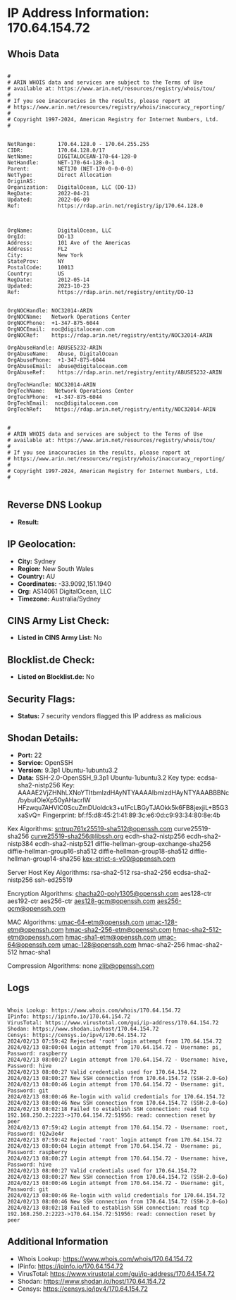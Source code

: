 # IP Address Information: 170.64.154.72

## Whois Data
```

#
# ARIN WHOIS data and services are subject to the Terms of Use
# available at: https://www.arin.net/resources/registry/whois/tou/
#
# If you see inaccuracies in the results, please report at
# https://www.arin.net/resources/registry/whois/inaccuracy_reporting/
#
# Copyright 1997-2024, American Registry for Internet Numbers, Ltd.
#


NetRange:       170.64.128.0 - 170.64.255.255
CIDR:           170.64.128.0/17
NetName:        DIGITALOCEAN-170-64-128-0
NetHandle:      NET-170-64-128-0-1
Parent:         NET170 (NET-170-0-0-0-0)
NetType:        Direct Allocation
OriginAS:       
Organization:   DigitalOcean, LLC (DO-13)
RegDate:        2022-04-21
Updated:        2022-06-09
Ref:            https://rdap.arin.net/registry/ip/170.64.128.0



OrgName:        DigitalOcean, LLC
OrgId:          DO-13
Address:        101 Ave of the Americas
Address:        FL2
City:           New York
StateProv:      NY
PostalCode:     10013
Country:        US
RegDate:        2012-05-14
Updated:        2023-10-23
Ref:            https://rdap.arin.net/registry/entity/DO-13


OrgNOCHandle: NOC32014-ARIN
OrgNOCName:   Network Operations Center
OrgNOCPhone:  +1-347-875-6044 
OrgNOCEmail:  noc@digitalocean.com
OrgNOCRef:    https://rdap.arin.net/registry/entity/NOC32014-ARIN

OrgAbuseHandle: ABUSE5232-ARIN
OrgAbuseName:   Abuse, DigitalOcean 
OrgAbusePhone:  +1-347-875-6044 
OrgAbuseEmail:  abuse@digitalocean.com
OrgAbuseRef:    https://rdap.arin.net/registry/entity/ABUSE5232-ARIN

OrgTechHandle: NOC32014-ARIN
OrgTechName:   Network Operations Center
OrgTechPhone:  +1-347-875-6044 
OrgTechEmail:  noc@digitalocean.com
OrgTechRef:    https://rdap.arin.net/registry/entity/NOC32014-ARIN


#
# ARIN WHOIS data and services are subject to the Terms of Use
# available at: https://www.arin.net/resources/registry/whois/tou/
#
# If you see inaccuracies in the results, please report at
# https://www.arin.net/resources/registry/whois/inaccuracy_reporting/
#
# Copyright 1997-2024, American Registry for Internet Numbers, Ltd.
#


```
## Reverse DNS Lookup
- **Result:** 

## IP Geolocation:
- **City:** Sydney
- **Region:** New South Wales
- **Country:** AU
- **Coordinates:** -33.9092,151.1940
- **Org:** AS14061 DigitalOcean, LLC
- **Timezone:** Australia/Sydney

## CINS Army List Check:
- **Listed in CINS Army List:** 
No

## Blocklist.de Check:
- **Listed on Blocklist.de:** 
No

## Security Flags:
- **Status:** 7 security vendors flagged this IP address as malicious

## Shodan Details:
- **Port:** 22
- **Service:** OpenSSH
- **Version:** 9.3p1 Ubuntu-1ubuntu3.2
- **Data:** SSH-2.0-OpenSSH_9.3p1 Ubuntu-1ubuntu3.2
Key type: ecdsa-sha2-nistp256
Key: AAAAE2VjZHNhLXNoYTItbmlzdHAyNTYAAAAIbmlzdHAyNTYAAABBBNc/bybuIOleXp50yAHacrIW
HFzwqu7AHVlC0ScuZmDUoldck3+u1FcLBGyTJAOkk5k6FB8jexjiL+B5G3xaSvQ=
Fingerprint: bf:f5:d8:45:21:41:89:3c:e6:0d:c9:93:34:80:8e:4b

Kex Algorithms:
	sntrup761x25519-sha512@openssh.com
	curve25519-sha256
	curve25519-sha256@libssh.org
	ecdh-sha2-nistp256
	ecdh-sha2-nistp384
	ecdh-sha2-nistp521
	diffie-hellman-group-exchange-sha256
	diffie-hellman-group16-sha512
	diffie-hellman-group18-sha512
	diffie-hellman-group14-sha256
	kex-strict-s-v00@openssh.com

Server Host Key Algorithms:
	rsa-sha2-512
	rsa-sha2-256
	ecdsa-sha2-nistp256
	ssh-ed25519

Encryption Algorithms:
	chacha20-poly1305@openssh.com
	aes128-ctr
	aes192-ctr
	aes256-ctr
	aes128-gcm@openssh.com
	aes256-gcm@openssh.com

MAC Algorithms:
	umac-64-etm@openssh.com
	umac-128-etm@openssh.com
	hmac-sha2-256-etm@openssh.com
	hmac-sha2-512-etm@openssh.com
	hmac-sha1-etm@openssh.com
	umac-64@openssh.com
	umac-128@openssh.com
	hmac-sha2-256
	hmac-sha2-512
	hmac-sha1

Compression Algorithms:
	none
	zlib@openssh.com


## Logs
```

Whois Lookup: https://www.whois.com/whois/170.64.154.72
IPinfo: https://ipinfo.io/170.64.154.72
VirusTotal: https://www.virustotal.com/gui/ip-address/170.64.154.72
Shodan: https://www.shodan.io/host/170.64.154.72
Censys: https://censys.io/ipv4/170.64.154.72
2024/02/13 07:59:42 Rejected 'root' login attempt from 170.64.154.72
2024/02/13 08:00:04 Login attempt from 170.64.154.72 - Username: pi, Password: raspberry
2024/02/13 08:00:27 Login attempt from 170.64.154.72 - Username: hive, Password: hive
2024/02/13 08:00:27 Valid credentials used for 170.64.154.72
2024/02/13 08:00:27 New SSH connection from 170.64.154.72 (SSH-2.0-Go)
2024/02/13 08:00:46 Login attempt from 170.64.154.72 - Username: git, Password: git
2024/02/13 08:00:46 Re-login with valid credentials for 170.64.154.72
2024/02/13 08:00:46 New SSH connection from 170.64.154.72 (SSH-2.0-Go)
2024/02/13 08:02:18 Failed to establish SSH connection: read tcp 192.168.250.2:2223->170.64.154.72:51956: read: connection reset by peer
2024/02/13 07:59:42 Login attempt from 170.64.154.72 - Username: root, Password: !Q2w3e4r
2024/02/13 07:59:42 Rejected 'root' login attempt from 170.64.154.72
2024/02/13 08:00:04 Login attempt from 170.64.154.72 - Username: pi, Password: raspberry
2024/02/13 08:00:27 Login attempt from 170.64.154.72 - Username: hive, Password: hive
2024/02/13 08:00:27 Valid credentials used for 170.64.154.72
2024/02/13 08:00:27 New SSH connection from 170.64.154.72 (SSH-2.0-Go)
2024/02/13 08:00:46 Login attempt from 170.64.154.72 - Username: git, Password: git
2024/02/13 08:00:46 Re-login with valid credentials for 170.64.154.72
2024/02/13 08:00:46 New SSH connection from 170.64.154.72 (SSH-2.0-Go)
2024/02/13 08:02:18 Failed to establish SSH connection: read tcp 192.168.250.2:2223->170.64.154.72:51956: read: connection reset by peer

```
## Additional Information
- Whois Lookup: https://www.whois.com/whois/170.64.154.72
- IPinfo: https://ipinfo.io/170.64.154.72
- VirusTotal: https://www.virustotal.com/gui/ip-address/170.64.154.72
- Shodan: https://www.shodan.io/host/170.64.154.72
- Censys: https://censys.io/ipv4/170.64.154.72


